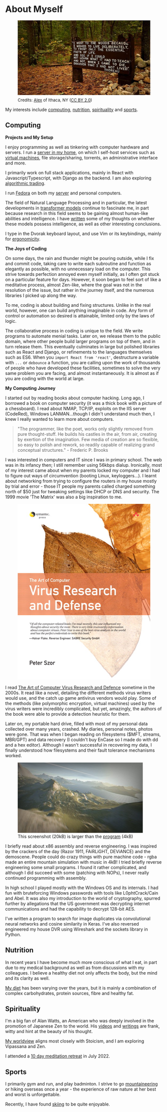 # About Myself

<figure>
  <img src="/static/images/thoreau-quote.jpg" alt="Henry David Thoreau" loading="lazy"/>
  <figcaption style="font-size: small;margin-top: 5px">Credits: <a href="https://www.flickr.com/people/23094783@N03">Alex</a> of Ithaca, NY (<a href="https://creativecommons.org/licenses/by/2.0/">CC BY 2.0</a>)</figcaption>
</figure>

My interests include [computing](#computing), [nutrition](#nutrition), [spirituality](#spirituality) and [sports](#sports).

## Computing

**Projects and My Setup**

I enjoy programming as well as tinkering with computer hardware and servers. I run a [server in my home][server], on which I self-host services such as [virtual machines][vm], file storage/sharing, torrents, an administrative interface and more.

I primarily work on full stack applications, mainly in React with Javascript/Typescript, with Django as the backend. I am also exploring [algorithmic trading][ibkr-docker].

I run [Fedora][fedora] on both my [server][server] and personal computers.

The field of Natural Language Processing and in particular, the latest developments in [transformer models][huggingface-models] continue to fascinate me, in part because research in this field seems to be gaining almost human-like abilities and intelligence. I have [written][language-models] some of my thoughts on whether these models possess intelligence, as well as other interesting conclusions.

I type in the Dvorak keyboard layout, and use Vim or its keybindings, mainly for [ergonomicity][ergonomics].

**The Joys of Coding**

On some days, the rain and thunder might be pouring outside, while I fix and commit code, taking care to write each subroutine and function as elegantly as possible, with no unnecessary load on the computer. This strive towards perfection annoyed even myself initially, as I often got stuck on a particular feature for days. However, it soon began to feel sort of like a meditative process, almost Zen-like, where the goal was not in the resolution of the issue, but rather in the journey itself, and the numerous libraries I picked up along the way.

To me, coding is about building and fixing structures. Unlike in the real world, however, one can build anything imaginable in code. Any form of control or automation so desired is attainable, limited only by the laws of logic.

The collaborative process in coding is unique to the field. We write programs to automate menial tasks. Later on, we release them to the public domain, where other people build larger programs on top of them, and in turn release them. This eventually culminates in large but polished libraries such as React and Django, or refinements to the languages themselves such as ES6. When you `import React from 'react'`, destructure a variable with `...` or `debounce` a function, you are calling upon the work of thousands of people who have developed these facilities, sometimes to solve the very same problem you are facing, and almost instantaneously. It is almost as if you are coding with the world at large.

**My Computing Journey**

I started out by reading books about computer hacking. Long ago, I borrowed a book on computer security (it was a thick book with a picture of a chessboard). I read about NMAP, TCP/IP, exploits on the IIS server (CodeRed), Windows LANMAN...though I didn't understand much then, I knew I really wanted to learn more about computers.

> "The programmer, like the poet, works only slightly removed from pure thought-stuff. He builds his castles in the air, from air, creating by exertion of the imagination. Few media of creation are so flexible, so easy to polish and rework, so readily capable of realizing grand conceptual structures." - Frederic P. Brooks

I was interested in computers and IT since I was in primary school. The web was in its infancy then; I still remember using 56kbps dialup. Ironically, most of my interest came about when my parents locked my computer and I had to figure out ways of circumvention (booting Linux, keyloggers...). I learnt about networking from trying to configure the routers in my house mostly by trial and error - those IT people my parents called charged something north of $50 just for tweaking settings like DHCP or DNS and security. The 1999 movie 'The Matrix' was also a big inspiration to me.

<figure>
  <img src="/static/images/art-computer-virus-research-defence.jpg" alt="The Art of Computer Virus Research and Defence" loading="lazy"/>
</figure>

I read [The Art of Computer Virus Research and Defence](https://www.goodreads.com/book/show/746747.The_Art_of_Computer_Virus_Research_and_Defense) sometime in the 2000s. It read like a novel, detailing the different methods virus writers would use, and the catch up game antivirus vendors would play. Some of the methods (like polymorphic encryption, virtual machines) used by the virus writers were incredibly complicated, but yet, amazingly, the authors of the book were able to provide a detection heuristic for them.

Later on, my portable hard drive, filled with most of my personal data collected over many years, crashed. My diaries, personal notes, photos were gone. That was when I began reading on filesystems ($MFT, streams, MBR/GPT) and data recovery (I couldn't buy EnCase so I made do with dd and a hex editor). Although I wasn't successful in recovering my data, I finally understood how filesystems and their fault tolerance mechanisms worked.

<figure>
  <img src="/static/images/elevated.jpg" alt="Elevated by rgba" loading="lazy"/>
  <figcaption>This screenshot (20kB) is larger than the <a href="https://www.youtube.com/watch?v=jB0vBmiTr6o">program</a> (4kB)</figcaption>
</figure>

I briefly read about x86 assembly and reverse engineering. I was inspired by the crackers of the day (Razor 1911, FAiRLiGHT, DEViANCE) and the demoscene. People could do crazy things with pure machine code - rgba made an entire mountain simulation with music in 4kB! I tried briefly reverse engineering some small programs. I found it rather complicated, and although I did succeed with some (patching with NOPs), I never really continued programming with assembly.

In high school I played mostly with the Windows OS and its internals. I had fun with bruteforcing Windows passwords with tools like L0phtCrack/Cain and Abel. It was also my introduction to the world of cryptography, spurred further by allegations that the US government was decrypting internet communications and had the capability to decrypt 128-bit AES.

I've written a program to search for image duplicates via convolutional neural networks and cosine similarity in Keras. I've also reversed engineered my house DVR using Wireshark and the sockets library in Python.

## Nutrition

In recent years I have become much more conscious of what I eat, in part due to my medical background as well as from discussions with my colleagues. I believe a healthy diet not only affects the body, but the mind and its clarity as well.

[My diet][my-diet] has been varying over the years, but it is mainly a combination of complex carbohydrates, protein sources, fibre and healthy fat.

## Spirituality

I'm a big fan of Alan Watts, an American who was deeply involved in the promotion of Japanese Zen to the world. His [videos](https://www.youtube.com/watch?v=khOaAHK7efc) and [writings](https://www.goodreads.com/book/show/514210.The_Way_of_Zen) are frank, witty and hint at the beauty of his thought.

[My worldview](blog/posts/2022-03-03-determinism-and-stoicism.md) aligns most closely with Stoicism, and I am exploring Vipassana and Zen.

I attended a [10 day meditation retreat][meditation-retreat] in July 2022.

## Sports

I primarily gym and run, and play badminton. I strive to go [mountaineering](mountaineering.md) or hiking overseas once a year - the experience of raw nature at her best and worst is unforgettable.

Recently, I have found [skiing][skiing] to be quite enjoyable.

[server]: blog/posts/2022-05-22-my-self-hosting-journey.md
[vm]: blog/posts/2022-07-10-win11-vm-gpu-passthrough.md
[fedora]: https://getfedora.org/
[language-models]: blog/posts/2022-03-30-artificial-intelligence-language-models.md
[huggingface-models]: https://huggingface.co/models
[ergonomics]: blog/posts/2022-02-27-my-computing-philosophy.md#ergonomicity
[my-diet]: daily-routine.md#diet
[meditation-retreat]: blog/posts/2022-08-05-vipassana-meditation-retreat.md
[skiing]: blog/posts/2021-12-25-skiing-switzerland.md
[ibkr-docker]: https://github.com/extrange/ibkr-docker

